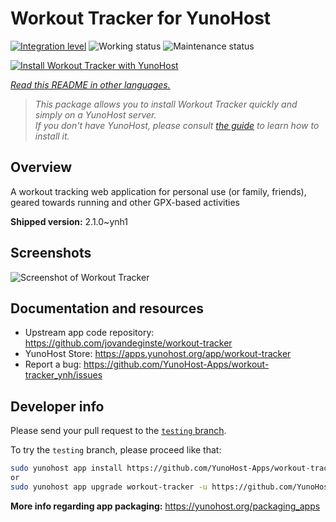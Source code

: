 <!--
N.B.: This README was automatically generated by <https://github.com/YunoHost/apps/tree/master/tools/readme_generator>
It shall NOT be edited by hand.
-->

# Workout Tracker for YunoHost

[![Integration level](https://apps.yunohost.org/badge/integration/workout-tracker)](https://ci-apps.yunohost.org/ci/apps/workout-tracker/)
![Working status](https://apps.yunohost.org/badge/state/workout-tracker)
![Maintenance status](https://apps.yunohost.org/badge/maintained/workout-tracker)

[![Install Workout Tracker with YunoHost](https://install-app.yunohost.org/install-with-yunohost.svg)](https://install-app.yunohost.org/?app=workout-tracker)

*[Read this README in other languages.](./ALL_README.md)*

> *This package allows you to install Workout Tracker quickly and simply on a YunoHost server.*  
> *If you don't have YunoHost, please consult [the guide](https://yunohost.org/install) to learn how to install it.*

## Overview

A workout tracking web application for personal use (or family, friends), geared towards running and other GPX-based activities

**Shipped version:** 2.1.0~ynh1

## Screenshots

![Screenshot of Workout Tracker](./doc/screenshots/screenshot.jpg)

## Documentation and resources

- Upstream app code repository: <https://github.com/jovandeginste/workout-tracker>
- YunoHost Store: <https://apps.yunohost.org/app/workout-tracker>
- Report a bug: <https://github.com/YunoHost-Apps/workout-tracker_ynh/issues>

## Developer info

Please send your pull request to the [`testing` branch](https://github.com/YunoHost-Apps/workout-tracker_ynh/tree/testing).

To try the `testing` branch, please proceed like that:

```bash
sudo yunohost app install https://github.com/YunoHost-Apps/workout-tracker_ynh/tree/testing --debug
or
sudo yunohost app upgrade workout-tracker -u https://github.com/YunoHost-Apps/workout-tracker_ynh/tree/testing --debug
```

**More info regarding app packaging:** <https://yunohost.org/packaging_apps>
